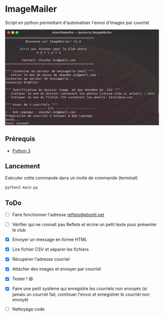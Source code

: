 # ImageMailer
Script en python permettant d'automatiser l'envoi d'images par courriel

![](doc/images/terminal.png)

## Prérequis 
* [Python 3](https://www.python.org/downloads/)

## Lancement 
Exécuter cette commande dans un invite de commande (terminal)
``` python 
python3 main.py
```

## ToDo
* [ ] Faire fonctionner l'adresse reflets@etsmtl.net
* [ ] Vérifier qui ne connait pas Reflets et écrire un petit texte pour présenter le club 
* [x] Envoyer un message en forme HTML
* [x] Lire fichier CSV et séparer les fichiers 
* [x] Récupérer l'adresse courriel 
* [x] Attacher des images et envoyer par courriel 
* [x] Tester ! :smile:
* [x] Faire une petit système qui enregistre les courriels non envoyés (si jamais un courriel fail, continuer l'envoi et enregistrer le courriel non envoyé)
* [ ] Nettoyage code

